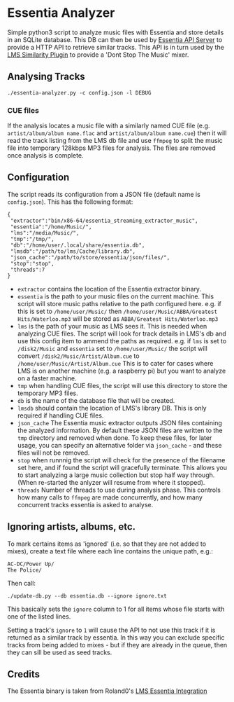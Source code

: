 # Essentia Analyzer

Simple python3 script to analyze music files with Essentia and store details in
an SQLite database. This DB can then be used by [Essentia API Server](https://github.com/CDrummond/essentia-api)
to provide a HTTP API to retrieve similar tracks. This API is in turn used by the
[LMS Similarity Plugin](https://github.com/CDrummond/lms-musicsimilarity) to
provide a 'Dont Stop The Music' mixer.


## Analysing Tracks

```
./essentia-analyzer.py -c config.json -l DEBUG
```

### CUE files

If the analysis locates a music file with a similarly named CUE file (e.g.
`artist/album/album name.flac` and `artist/album/album name.cue`) then it will
read the track listing from the LMS db file and use `ffmpeg` to split the
music file into temporary 128kbps MP3 files for analysis. The files are removed
once analysis is complete.


## Configuration

The script reads its configuration from a JSON file (default name is `config.json`).
This has the following format:

```
{
 "extractor":"bin/x86-64/essentia_streaming_extractor_music",
 "essentia":"/home/Music/",
 "lms":"/media/Music/",
 "tmp":"/tmp/",
 "db":"/home/user/.local/share/essentia.db",
 "lmsdb":"/path/to/lms/Cache/library.db",
 "json_cache":"/path/to/store/essentia/json/files/",
 "stop":"stop",
 "threads":7
}
```

* `extractor` contains the location of the Essentia extractor binary.
* `essentia` is the path to your music files on the current machine. This script
will store music paths relative to the path configured here. e.g. if this is set
to `/home/user/Music/` then `/home/user/Music/ABBA/Greatest Hits/Waterloo.mp3` will
be stored as `ABBA/Greatest Hits/Waterloo.mp3`
* `lms` is the path of your music as LMS sees it. This is needed when analyzing
CUE files. The script will look for track details in LMS's db and use this config
item to ammend the paths as required. e.g. if `lms` is set to `/disk2/Music` and
`essentia` set to `/home/user/Music/` the script will convert `/disk2/Music/Artist/Album.cue`
to `/home/user/Music/Artist/Album.cue` This is to cater for cases where LMS is on
another machine (e.g. a raspberry pi) but you want to analyze on a faster machine.
* `tmp` when handling CUE files, the script will use this directory to store the
temporary MP3 files.
* `db` is the name of the database file that will be created.
* `lmsdb` should contain the location of LMS's library DB. This is only required
if handling CUE files.
* `json_cache` The Essentia music extractor outputs JSON files containing the
analyzed information. By default these JSON files are written to the `tmp`
directory and removed when done. To keep these files, for later usage, you can
specify an alternative folder via `json_cache` - and these files will not be
removed.
* `stop` when runnnig the script will check for the presence of the filename set
here, and if found the script will gracefully terminate. This allows you to start
analyzing a large music collection but stop half way through. (When re-started
the anlyzer will resume from where it stopped).
* `threads` Number of threads to use during analysis phase. This controls how
many calls to `ffmpeg` are made concurrently, and how many concurrent tracks
essentia is asked to analyse.


## Ignoring artists, albums, etc.

To mark certains items as 'ignored' (i.e. so that they are not added to mixes),
create a text file where each line contains the unique path, e.g.:

```
AC-DC/Power Up/
The Police/
```

Then call:

```
./update-db.py --db essentia.db --ignore ignore.txt
```

This basically sets the `ignore` column to 1 for all items whose file starts
with one of the listed lines.

Setting a track's `ignore` to `1` will cause the API to not use this track if
it is returned as a similar track by essentia. In this way you can exclude
specific tracks from being added to mixes - but if they are already in the
queue, then they can sill be used as seed tracks.

## Credits

The Essentia binary is taken from Roland0's  [LMS Essentia Integration](https://www.nexus0.net/pub/sw/lmsessentia/)
